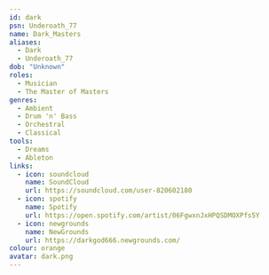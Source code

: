 ```yaml
---
id: dark
psn: Underoath_77
name: Dark_Masters
aliases:
  - Dark
  - Underoath_77
dob: "Unknown"
roles:
  - Musician
  - The Master of Masters
genres:
  - Ambient
  - Drum 'n' Bass
  - Orchestral
  - Classical
tools:
  - Dreams
  - Ableton
links:
  - icon: soundcloud
    name: SoundCloud
    url: https://soundcloud.com/user-820602180
  - icon: spotify
    name: Spotify
    url: https://open.spotify.com/artist/06FgwxnJxHPQSDMOXPfs5Y
  - icon: newgrounds
    name: NewGrounds
    url: https://darkgod666.newgrounds.com/
colour: orange
avatar: dark.png
---
```

